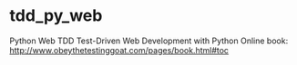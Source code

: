 # tdd_py_web
Python Web TDD
Test-Driven Web Development with Python
Online book: http://www.obeythetestinggoat.com/pages/book.html#toc

